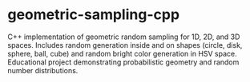 # geometric-sampling-cpp
C++ implementation of geometric random sampling for 1D, 2D, and 3D spaces. Includes random generation inside and on shapes (circle, disk, sphere, ball, cube) and random bright color generation in HSV space. Educational project demonstrating probabilistic geometry and random number distributions.
